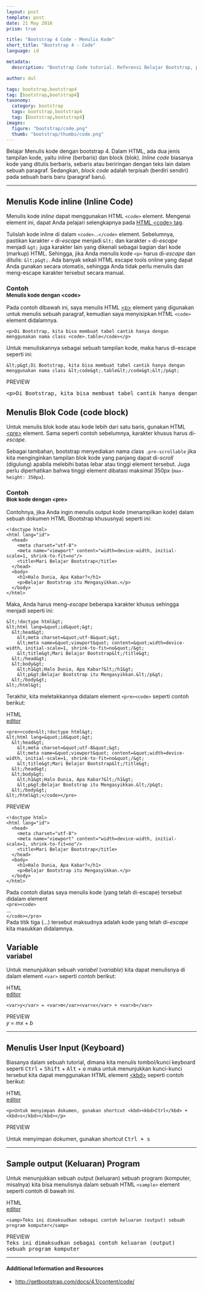 ```yaml
---
layout: post
template: post
date: 21 May 2018
prism: true

title: "Bootstrap 4 Code - Menulis Kode"
short_title: "Bootstrap 4 - Code"
language: id

metadata:
  description: "Bootstrap Code tutorial. Referensi Belajar Bootstrap, pembahasan secara detail mengenai fitur dan komponen yang ada pada  framework twitter bootstrap. Mengenai Belajar menulis dan menampilkan keluaran kode"

author: dul

tags: bootstrap,bootstrap4
tag: [bootstrap,bootstrap4]
taxonomy:
  category: bootstrap
  tags: bootstrap,bootstrap4
  tag: [bootstrap,bootstrap4]
images:
  figure: "bootstrap/code.png"
  thumb: "bootstrap/thumbs/code.png"
---
```

<p class="lead demo">Belajar Menulis kode dengan bootstrap 4. Dalam HTML, ada dua jenis tampilan kode, yaitu inline (berbaris) dan block (blok). <em>Inline code</em> biasanya kode yang ditulis berbaris, sebaris atau beriringan dengan teks lain dalam sebuah paragraf. Sedangkan, <em>block code</em> adalah terpisah (berdiri sendiri) pada sebuah baris baru (paragraf baru).</p>
<hr/>

<h2 class="title-sub bd-danger bd-left bd-left-only">Menulis Kode inline (Inline Code)
</h2>

<p>Menulis kode <em>inline</em> dapat menggunakan HTML <code>&lt;code&gt;</code> element. Mengenai element ini, dapat Anda pelajari selengkapnya pada <a href="/tutorial/html/html-code-tag.html">HTML &lt;code&gt; tag</a>.</p>

<p>Tulislah kode inline di dalam <code>&lt;code&gt;</code>...<code>&lt;/code&gt;</code> element. Sebelumnya, pastikan karakter <code>&lt;</code> di-<em>escape</em> menjadi <code>&amp;lt;</code> dan karakter <code>&gt;</code> di-<em>escape</em> menjadi <code>&amp;gt;</code> juga karakter lain yang dikenali sebagai bagian dari kode (markup) HTML. Sehingga, jika Anda menulis kode <code>&lt;p&gt;</code> harus di-<em>escape</em> dan ditulis: <code>&amp;lt;p&amp;gt;</code>. Ada banyak sekali HTML escape tools online yang dapat Anda gunakan secara otomatis, sehingga Anda tidak perlu menulis dan meng-escape karakter tersebut secara manual.</p>

<h3 class="title-sub bd-primary bd-left bd-left-only">Contoh
<br /><small>Menulis kode dengan &lt;code&gt;</small>
</h3>

<p>Pada contoh dibawah ini, saya menulis HTML <a href="/tutorial/html/html-p-tag.html">&lt;p&gt;</a> element yang digunakan untuk menulis sebuah paragraf, kemudian saya menyisipkan HTML <code>&lt;code&gt;</code> element didalamnya.</p>

<div class="icode itheme">
<pre class="prettyprint highlight max-height">
<code data-language="html" class="html language-markup">&lt;p&gt;Di Bootstrap, kita bisa membuat tabel cantik hanya dengan menggunakan nama class &lt;code&gt;.table&lt;/code&gt;&lt;/p&gt;</code>
</pre>
</div>

<p>Untuk menuliskannya sebagai sebuah tampilan kode, maka harus di-escape seperti ini:</p>

<div class="icode itheme">
<pre class="prettyprint highlight max-height">
<code data-language="html" class="html language-markup">&amp;lt;p&amp;gt;Di Bootstrap, kita bisa membuat tabel cantik hanya dengan menggunakan nama class &amp;lt;code&amp;gt;.table&amp;lt;/code&amp;gt;&amp;lt;/p&amp;gt;</code>
</pre>
</div>
<div class="icard">
  <div class="icard-heading clearfix bg-gr">
    <div class="icard-bar">
      <div class="icard-bar-left pull-left">
        <i class="fa fa-html co-danger" aria-hidden="true"></i>
        <span>PREVIEW</span>
      </div>
      <div class="icard-bar-right pull-right condensed">
        <span class="fa fa-circle co-success"></span>
        <span class="fa fa-circle co-warning"></span>
        <span class="fa fa-circle co-danger"></span>
      </div>
    </div>
  </div>
  <div class="icard-body icode itheme bg-gr3">
<pre><code></code>&lt;p&gt;Di Bootstrap, kita bisa membuat tabel cantik hanya dengan menggunakan nama class &lt;code&gt;.table&lt;/code&gt;&lt;/p&gt;</pre>
  </div>
</div>

<h2 class="title-sub bd-danger bd-left bd-left-only">Menulis Blok Code (code block)
</h2>

<p>Untuk menulis blok kode atau kode lebih dari satu baris, gunakan HTML <a href="/tutorial/html/html-pre-tag.html">&lt;pre&gt;</a> element. Sama seperti contoh sebelumnya, karakter khusus harus di-<em>escape</em>.</p>

<p>Sebagai tambahan, bootstrap menyediakan nama class <code>.pre-scrollable</code> jika kita menginginkan tampilan blok kode yang panjang dapat di-<em>scroll</em> (digulung) apabila melebihi batas lebar atau tinggi element tersebut. Juga perlu diperhatikan bahwa tinggi element dibatasi maksimal 350px (<code>max-height: 350px</code>).</p>

<h3 class="title-sub bd-primary bd-left bd-left-only">Contoh
<br /><small>Blok kode dengan &lt;pre&gt;</small>
</h3>

<p>Contohnya, jika Anda ingin menulis output kode (menampilkan kode) dalam sebuah dokumen HTML (Bootstrap khususnya) seperti ini:</p>

<div class="source-preview">
<div class="icard">
  <div class="icard-body icode itheme bg-gr3">
<pre class="prettyprint highlight max-height">
<code data-language="html" class="html language-markup">&lt;!doctype html&gt;
&lt;html lang=&quot;id&quot;&gt;
  &lt;head&gt;
    &lt;meta charset=&quot;utf-8&quot;&gt;
    &lt;meta name=&quot;viewport&quot; content=&quot;width=device-width, initial-scale=1, shrink-to-fit=no&quot;/&gt;
    &lt;title&gt;Mari Belajar Bootstrap&lt;/title&gt;
  &lt;/head&gt;
  &lt;body&gt;
    &lt;h1&gt;Halo Dunia, Apa Kabar?&lt;/h1&gt;
    &lt;p&gt;Belajar Bootstrap itu Mengasyikkan.&lt;/p&gt;
  &lt;/body&gt;
&lt;/html&gt;</code>
</pre>
</div>
</div>
</div>

<p>Maka, Anda harus meng-<em>escape</em> beberapa karakter khusus sehingga menjadi seperti ini:</p>

<div class="icode itheme">
<pre class="prettyprint highlight max-height">
<code data-language="html" class="html language-markup">&amp;lt;!doctype html&amp;gt;
&amp;lt;html lang=&amp;quot;id&amp;quot;&amp;gt;
  &amp;lt;head&amp;gt;
    &amp;lt;meta charset=&amp;quot;utf-8&amp;quot;&amp;gt;
    &amp;lt;meta name=&amp;quot;viewport&amp;quot; content=&amp;quot;width=device-width, initial-scale=1, shrink-to-fit=no&amp;quot;/&amp;gt;
    &amp;lt;title&amp;gt;Mari Belajar Bootstrap&amp;lt;/title&amp;gt;
  &amp;lt;/head&amp;gt;
  &amp;lt;body&amp;gt;
    &amp;lt;h1&amp;gt;Halo Dunia, Apa Kabar?&amp;lt;/h1&amp;gt;
    &amp;lt;p&amp;gt;Belajar Bootstrap itu Mengasyikkan.&amp;lt;/p&amp;gt;
  &amp;lt;/body&amp;gt;
&amp;lt;/html&amp;gt;</code>
</pre>
</div>

<p>Terakhir, kita meletakkannya didalam element <code>&lt;pre&gt;&lt;code&gt;</code> seperti contoh berikut:</p>

<div class="source-preview">
<div class="icard">
  <div class="icard-heading clearfix co-wh bg-pi2">
    <div class="icard-bar">
      <div class="icard-bar-left float-left">
        <i class="fa fa-html" aria-hidden="true"></i>
        <span>HTML</span>
      </div>
      <div class="icard-bar-right float-right">
        <a href="/example/bootstrap/ref/bootstrap-code.html" target="_blank"><span>editor</span><i class="fa fa-external-link"></i></a>
      </div>
    </div>
  </div>
  <div class="icard-body icode itheme bg-gr3">
<pre class="prettyprint highlight max-height">
<code data-language="html" class="html language-markup">&lt;pre&gt;&lt;code&gt;&amp;lt;!doctype html&amp;gt;
&amp;lt;html lang=&amp;quot;id&amp;quot;&amp;gt;
  &amp;lt;head&amp;gt;
    &amp;lt;meta charset=&amp;quot;utf-8&amp;quot;&amp;gt;
    &amp;lt;meta name=&amp;quot;viewport&amp;quot; content=&amp;quot;width=device-width, initial-scale=1, shrink-to-fit=no&amp;quot;/&amp;gt;
    &amp;lt;title&amp;gt;Mari Belajar Bootstrap&amp;lt;/title&amp;gt;
  &amp;lt;/head&amp;gt;
  &amp;lt;body&amp;gt;
    &amp;lt;h1&amp;gt;Halo Dunia, Apa Kabar?&amp;lt;/h1&amp;gt;
    &amp;lt;p&amp;gt;Belajar Bootstrap itu Mengasyikkan.&amp;lt;/p&amp;gt;
  &amp;lt;/body&amp;gt;
&amp;lt;/html&amp;gt;&lt;/code&gt;&lt;/pre&gt;</code>
</pre>
  </div>
</div>
<div class="icard">
  <div class="icard-heading clearfix bg-gr">
    <div class="icard-bar">
      <div class="icard-bar-left pull-left">
        <i class="fa fa-html co-danger" aria-hidden="true"></i>
        <span>PREVIEW</span>
      </div>
      <div class="icard-bar-right pull-right condensed">
        <span class="fa fa-circle co-success"></span>
        <span class="fa fa-circle co-warning"></span>
        <span class="fa fa-circle co-danger"></span>
      </div>
    </div>
  </div>
  <div class="icard-body icode itheme bg-gr3">
<pre><code>&lt;!doctype html&gt;
&lt;html lang=&quot;id&quot;&gt;
  &lt;head&gt;
    &lt;meta charset=&quot;utf-8&quot;&gt;
    &lt;meta name=&quot;viewport&quot; content=&quot;width=device-width, initial-scale=1, shrink-to-fit=no&quot;/&gt;
    &lt;title&gt;Mari Belajar Bootstrap&lt;/title&gt;
  &lt;/head&gt;
  &lt;body&gt;
    &lt;h1&gt;Halo Dunia, Apa Kabar?&lt;/h1&gt;
    &lt;p&gt;Belajar Bootstrap itu Mengasyikkan.&lt;/p&gt;
  &lt;/body&gt;
&lt;/html&gt;</code></pre>
  </div>
</div>
</div>

<p>Pada contoh diatas saya menulis kode (yang telah di-escape) tersebut didalam element <br><code>&lt;pre&gt;&lt;code&gt;</code><br> ... <br><code>&lt;/code&gt;&lt;/pre&gt;</code><br> Pada titik tiga (...) tersebut maksudnya adalah kode yang telah di-<em>escape</em> kita masukkan didalamnya.</p>

<h2 class="title-sub bd-danger bd-left bd-left-only">Variable
<br><small>variabel</small>
</h2>

<p>Untuk menunjukkan sebuah <dfn title="dapat berubah-ubah, berbeda-beda, bermacam-macam (tt mutu, harga, dsb); sesuatu yg dapat berubah; faktor atau unsur yg ikut menentukan perubahan">variabel</dfn> (<em>variable</em>) kita dapat menulisnya di dalam element <code>&lt;var&gt;</code> seperti contoh berikut:</p>

<div class="source-preview">
<div class="icard">
  <div class="icard-heading clearfix co-wh bg-pi2">
    <div class="icard-bar">
      <div class="icard-bar-left float-left">
        <i class="fa fa-html" aria-hidden="true"></i>
        <span>HTML</span>
      </div>
      <div class="icard-bar-right float-right">
        <a href="/example/bootstrap/ref/bootstrap-code-variable.html" target="_blank"><span>editor</span><i class="fa fa-external-link"></i></a>
      </div>
    </div>
  </div>
  <div class="icard-body icode itheme bg-gr3">
<pre class="prettyprint highlight max-height">
<code data-language="html" class="html language-markup">&lt;var&gt;y&lt;/var&gt; = &lt;var&gt;m&lt;/var&gt;&lt;var&gt;x&lt;/var&gt; + &lt;var&gt;b&lt;/var&gt;</code>
</pre>
  </div>
</div>
<div class="icard">
  <div class="icard-heading clearfix bg-gr">
    <div class="icard-bar">
      <div class="icard-bar-left float-left">
        <i class="fa fa-hand-o-down co-danger" aria-hidden="true"></i>
        <span>PREVIEW</span>
      </div>
      <div class="icard-bar-right float-right condensed">
        <span class="fa fa-circle co-success"></span>
        <span class="fa fa-circle co-warning"></span>
        <span class="fa fa-circle co-danger"></span>
      </div>
    </div>
  </div>
  <div class="icard-body my-3 demo">
<var>y</var> = <var>m</var><var>x</var> + <var>b</var>
  </div>
</div>
</div>
<hr/>

<h2 class="title-sub bd-danger bd-left bd-left-only">Menulis User Input (Keyboard)
</h2>

<p>Biasanya dalam sebuah tutorial, dimana kita menulis tombol/kunci keyboard seperti <kbd>Ctrl</kbd> + <kbd>Shift</kbd> + <kbd>Alt</kbd> + <kbd>o</kbd> maka untuk menunjukkan kunci-kunci tersebut kita dapat menggunakan HTML element <a href="/tutorial/html/html-kbd-tag.html">&lt;kbd&gt;</a> seperti contoh berikut:</p>

<div class="source-preview">
<div class="icard">
  <div class="icard-heading clearfix co-wh bg-pi2">
    <div class="icard-bar">
      <div class="icard-bar-left float-left">
        <i class="fa fa-html" aria-hidden="true"></i>
        <span>HTML</span>
      </div>
      <div class="icard-bar-right float-right">
        <a href="/example/bootstrap/ref/bootstrap-code-kbd.html" target="_blank"><span>editor</span><i class="fa fa-external-link"></i></a>
      </div>
    </div>
  </div>
  <div class="icard-body icode itheme bg-gr3">
<pre class="prettyprint highlight max-height">
<code data-language="html" class="html language-markup">&lt;p&gt;Untuk menyimpan dokumen, gunakan shortcut &lt;kbd&gt;&lt;kbd&gt;Ctrl&lt;/kbd&gt; + &lt;kbd&gt;s&lt;/kbd&gt;&lt;/kbd&gt;&lt;/p&gt;</code>
</pre>
  </div>
</div>
<div class="icard">
  <div class="icard-heading clearfix bg-gr">
    <div class="icard-bar">
      <div class="icard-bar-left float-left">
        <i class="fa fa-hand-o-down co-danger" aria-hidden="true"></i>
        <span>PREVIEW</span>
      </div>
      <div class="icard-bar-right float-right condensed">
        <span class="fa fa-circle co-success"></span>
        <span class="fa fa-circle co-warning"></span>
        <span class="fa fa-circle co-danger"></span>
      </div>
    </div>
  </div>
  <div class="icard-body my-3 demo">
<p>Untuk menyimpan dokumen, gunakan shortcut <kbd><kbd>Ctrl</kbd> + <kbd>s</kbd></kbd></p>
  </div>
</div>
</div>

<hr/>

<h2 class="title-sub bd-danger bd-left bd-left-only">Sample output (Keluaran) Program
</h2>

<p>Untuk menunjukkan sebuah output (keluaran) sebuah program (komputer, misalnya) kita bisa menulisnya dalam sebuah HTML <code>&lt;sample&gt;</code> element seperti contoh di bawah ini.</p>

<div class="source-preview">
<div class="icard">
  <div class="icard-heading clearfix co-wh bg-pi2">
    <div class="icard-bar">
      <div class="icard-bar-left float-left">
        <i class="fa fa-html" aria-hidden="true"></i>
        <span>HTML</span>
      </div>
      <div class="icard-bar-right float-right">
        <a href="/example/bootstrap/ref/bootstrap-code-samp.html" target="_blank"><span>editor</span><i class="fa fa-external-link"></i></a>
      </div>
    </div>
  </div>
  <div class="icard-body icode itheme bg-gr3">
<pre class="prettyprint highlight max-height">
<code data-language="html" class="html language-markup">&lt;samp&gt;Teks ini dimaksudkan sebagai contoh keluaran (output) sebuah program komputer&lt;/samp&gt;</code>
</pre>
  </div>
</div>
<div class="icard">
  <div class="icard-heading clearfix bg-gr">
    <div class="icard-bar">
      <div class="icard-bar-left float-left">
        <i class="fa fa-hand-o-down co-danger" aria-hidden="true"></i>
        <span>PREVIEW</span>
      </div>
      <div class="icard-bar-right float-right condensed">
        <span class="fa fa-circle co-success"></span>
        <span class="fa fa-circle co-warning"></span>
        <span class="fa fa-circle co-danger"></span>
      </div>
    </div>
  </div>
  <div class="icard-body my-3 demo">
<samp>Teks ini dimaksudkan sebagai contoh keluaran (output) sebuah program komputer</samp>
  </div>
</div>
</div>

<hr/>

<h4>Additional Information and Resources</h4>
<div class="sources bg-gr3 bordered p-space-v">
  <ul class="ac-list">
    <li><a rel="nofollow" href="http://getbootstrap.com/docs/4.1/content/code/" class="text-muted">http://getbootstrap.com/docs/4.1/content/code/</a></li>
  </ul>
</div>







